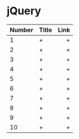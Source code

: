 
# jQuery

Number | Title | Link
| ------------- |:-------------| -----:|
1 | + | +
2 | + | +
3 | + | +
4 | + | +
5 | + | +
6 | + | +
7 | + | +
8 | + | +
9 | + | +
10 | + | +